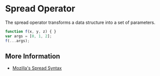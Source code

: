 # Spread Operator

The spread operator transforms a data structure into a set of parameters.

```javascript
function f(x, y, z) { }
var args = [0, 1, 2];
f(...args);
```

## More Information

* [Mozilla's Spread Syntax](https://developer.mozilla.org/en-US/docs/Web/JavaScript/Reference/Operators/Spread_syntax)

